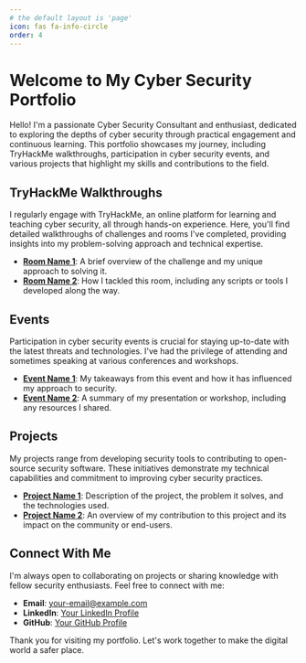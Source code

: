 ```yaml
---
# the default layout is 'page'
icon: fas fa-info-circle
order: 4
---
```


# Welcome to My Cyber Security Portfolio

Hello! I'm a passionate Cyber Security Consultant and enthusiast, dedicated to exploring the depths of cyber security through practical engagement and continuous learning. This portfolio showcases my journey, including TryHackMe walkthroughs, participation in cyber security events, and various projects that highlight my skills and contributions to the field.

## TryHackMe Walkthroughs

I regularly engage with TryHackMe, an online platform for learning and teaching cyber security, all through hands-on experience. Here, you'll find detailed walkthroughs of challenges and rooms I've completed, providing insights into my problem-solving approach and technical expertise.

- **[Room Name 1](#)**: A brief overview of the challenge and my unique approach to solving it.
- **[Room Name 2](#)**: How I tackled this room, including any scripts or tools I developed along the way.

## Events

Participation in cyber security events is crucial for staying up-to-date with the latest threats and technologies. I've had the privilege of attending and sometimes speaking at various conferences and workshops.

- **[Event Name 1](#)**: My takeaways from this event and how it has influenced my approach to security.
- **[Event Name 2](#)**: A summary of my presentation or workshop, including any resources I shared.

## Projects

My projects range from developing security tools to contributing to open-source security software. These initiatives demonstrate my technical capabilities and commitment to improving cyber security practices.

- **[Project Name 1](#)**: Description of the project, the problem it solves, and the technologies used.
- **[Project Name 2](#)**: An overview of my contribution to this project and its impact on the community or end-users.

## Connect With Me

I'm always open to collaborating on projects or sharing knowledge with fellow security enthusiasts. Feel free to connect with me:

- **Email**: [your-email@example.com](mailto:your-email@example.com)
- **LinkedIn**: [Your LinkedIn Profile](https://www.linkedin.com)
- **GitHub**: [Your GitHub Profile](https://github.com)

Thank you for visiting my portfolio. Let's work together to make the digital world a safer place.